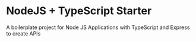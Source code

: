 # NodeJS + TypeScript Starter
A boilerplate project for Node JS Applications with TypeScript and Express to create APIs